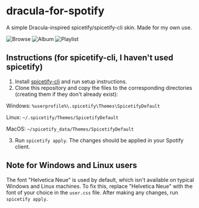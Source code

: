 # dracula-for-spotify
A simple Dracula-inspired spicetify/spicetify-cli skin. Made for my own use.

![Browse](https://i.imgur.com/MAjsCVm.png)
![Album](https://i.imgur.com/z7thIss.png)
![Playlist](https://i.imgur.com/OXm7N6y.png)

## Instructions (for spicetify-cli, I haven't used spicetify)
1. Install [spicetify-cli](https://github.com/khanhas/spicetify-cli) and run setup instructions.
2. Clone this repository and copy the files to the corresponding directories (creating them if they don't already exist):

Windows: `%userprofile%\.spicetify\Themes\SpicetifyDefault`

Linux: `~/.spicetify/Themes/SpicetifyDefault`

MacOS: `~/spicetify_data/Themes/SpicetifyDefault`

3. Run `spicetify apply`. The changes should be applied in your Spotify client.

## Note for Windows and Linux users
The font "Helvetica Neue" is used by default, which isn't available on typical Windows and Linux machines. To fix this, replace "Helvetica Neue" with the font of your choice in the `user.css` file. After making any changes, run `spicetify apply`.
